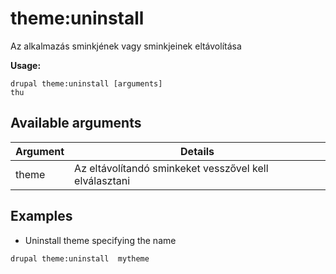 # theme:uninstall
Az alkalmazás sminkjének vagy sminkjeinek eltávolítása

**Usage:**
```
drupal theme:uninstall [arguments]
thu
```

## Available arguments
Argument | Details
---------|-------------
theme | Az eltávolítandó sminkeket vesszővel kell elválasztani

## Examples
* Uninstall theme specifying the name
```
drupal theme:uninstall  mytheme
```
